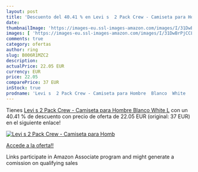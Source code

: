 ```yaml
---
layout: post
title: 'Descuento del 40.41 % en Levi s  2 Pack Crew - Camiseta para Homb'
date: 
thumbnailImage: 'https://images-eu.ssl-images-amazon.com/images/I/31DwBrPjCCL._SL200_.jpg'
images: [ 'https://images-eu.ssl-images-amazon.com/images/I/31DwBrPjCCL._SL200_.jpg' ]
comments: true
category: ofertas
author: ring
slug: B006R1MZC2
description:
actualPrice: 22.05 EUR
currency: EUR
price: 22.05
comparePrice: 37 EUR
inStock: true
prodname: 'Levi s  2 Pack Crew - Camiseta para Hombre  Blanco  White   L'
---
```


Tienes [Levi s  2 Pack Crew - Camiseta para Hombre  Blanco  White   L](https://www.amazon.es/dp/B006R1MZC2/?tag=tolees-21) con un 40.41 % de descuento con precio de oferta de 22.05 EUR (original: 37 EUR) en el siguiente enlace!

[![Levi s  2 Pack Crew - Camiseta para Homb](https://images-eu.ssl-images-amazon.com/images/I/31DwBrPjCCL._SL200_.jpg)](https://www.amazon.es/dp/B006R1MZC2/?tag=tolees-21)

[Accede a la oferta!!](https://www.amazon.es/dp/B006R1MZC2/?tag=tolees-21)

Links participate in Amazon Associate program and might generate a comission on qualifying sales


